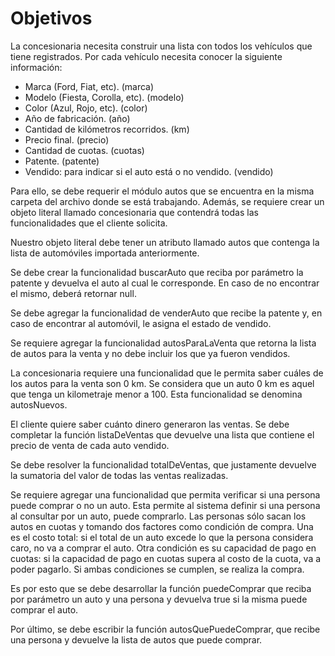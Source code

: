 # Objetivos
La concesionaria necesita construir una lista con todos los vehículos que tiene registrados. Por cada vehículo necesita conocer la siguiente información:
+ Marca (Ford, Fiat, etc). (marca)
+ Modelo (Fiesta, Corolla, etc). (modelo)
+ Color (Azul, Rojo, etc). (color)
+ Año de fabricación. (año)
+ Cantidad de kilómetros recorridos. (km)
+ Precio final. (precio)
+ Cantidad de cuotas. (cuotas)
+ Patente. (patente)
+ Vendido: para indicar si el auto está o no vendido. (vendido)

Para ello, se debe requerir el módulo autos que se encuentra en la misma carpeta del archivo donde se está trabajando. Además, se requiere crear un objeto literal llamado 
concesionaria que contendrá todas las funcionalidades que el cliente solicita.

Nuestro objeto literal debe tener un atributo llamado autos que contenga la lista de automóviles importada anteriormente.

Se debe crear la funcionalidad buscarAuto que reciba por parámetro la patente y devuelva el auto al cual le corresponde. En caso de no encontrar el mismo, deberá 
retornar null.

Se debe agregar la funcionalidad de venderAuto que recibe la patente y, en caso de encontrar al automóvil, le asigna el estado de vendido.

Se requiere agregar la funcionalidad autosParaLaVenta que retorna la lista de autos para la venta y no debe incluir los que ya fueron
vendidos.

La concesionaria requiere una funcionalidad que le permita saber cuáles de los autos para la venta son 0 km. Se considera que un auto 0 km es aquel que tenga 
un kilometraje menor a 100. Esta funcionalidad se denomina autosNuevos.

El cliente quiere saber cuánto dinero generaron las ventas. Se debe completar la función listaDeVentas que devuelve una lista que contiene el precio de venta de cada 
auto vendido.

Se debe resolver la funcionalidad totalDeVentas, que justamente devuelve la sumatoria del valor de todas las ventas realizadas. 

Se requiere agregar una funcionalidad que permita verificar si una persona puede comprar o no un auto. Esta permite al sistema definir si una persona al consultar por un auto, 
puede comprarlo. Las personas sólo sacan los autos en cuotas y tomando dos factores como condición de compra. Una es el costo total: si el total de un auto excede 
lo que la persona considera caro, no va a comprar el auto. Otra condición es su capacidad de pago en cuotas: si la capacidad de pago en cuotas supera al costo de la cuota, 
va a poder pagarlo. Si ambas condiciones se cumplen, se realiza la compra.

Es por esto que se debe desarrollar la función puedeComprar que reciba por parámetro un auto y una persona y devuelva true si la misma puede comprar el auto.

Por último, se debe escribir la función autosQuePuedeComprar, que recibe una persona y devuelve la lista de autos que puede comprar.
